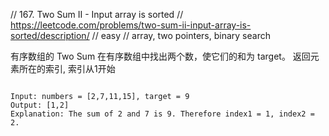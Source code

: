 // 167. Two Sum II - Input array is sorted
// https://leetcode.com/problems/two-sum-ii-input-array-is-sorted/description/
// easy // array, two pointers, binary search

有序数组的 Two Sum 在有序数组中找出两个数，使它们的和为 target。 返回元素所在的索引, 索引从1开始

```

Input: numbers = [2,7,11,15], target = 9
Output: [1,2]
Explanation: The sum of 2 and 7 is 9. Therefore index1 = 1, index2 = 2.
```
